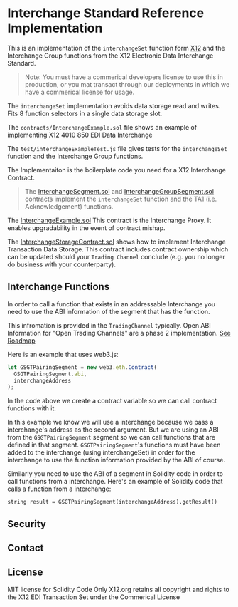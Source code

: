 # Interchange Standard Reference Implementation

This is an implementation of the `interchangeSet` function form [X12](https://x12.org) and the Interchange Group functions from the X12  Electronic Data Interchange Standard.

> Note: You must have a commerical developers license to use this in production, or you mat transact through our deployments in which we have a commerical license for usage.

The `interchangeSet` implementation avoids data storage read and writes. Fits 8 function selectors in a single data storage slot. 

The `contracts/InterchangeExample.sol` file shows an example of implementing X12 4010 850 EDI Data Interchange

The `test/interchangeExampleTest.js` file gives tests for the `interchangeSet` function and the Interchange Group functions.

The Implementaiton is the boilerplate code you need for a X12 Interchange Contract.

> The [InterchangeSegment.sol](./#) and [InterchangeGroupSegment.sol](./#) contracts implement the `interchangeSet` function and the TA1 (i.e. Acknowledgement) functions.

The [InterchangeExample.sol](./#)  This contract is the Interchange Proxy. It enables upgradability in the event of contract mishap.

The [InterchangeStorageContract.sol](./#) shows how to implement Interchange Transaction Data Storage. This contract includes contract ownership which can be updated should your `Trading Channel` conclude (e.g. you no longer do business with your counterparty).

## Interchange Functions

In order to call a function that exists in an addressable  Interchange you need to use the ABI information of the segment that has the function.

This infromation is provided in the `TradingChannel` typically. Open ABI Information for "Open Trading Channels" are a phase 2 implementation. [See Roadmap](https://github.com/freight-trust/protocol)

Here is an example that uses web3.js:

```javascript
let GSGTPairingSegment = new web3.eth.Contract(
  GSGTPairingSegment.abi,
  interchangeAddress
);
```

In the code above we create a contract variable so we can call contract functions with it.

In this example we know we will use a interchange because we pass a interchange's address as the second argument. But we are using an ABI from the `GSGTPairingSegment` segment so we can call functions that are defined in that segment. `GSGTPairingSegment`'s functions must have been added to the interchange (using interchangeSet) in order for the interchange to use the function information provided by the ABI of course.

Similarly you need to use the ABI of a segment in Solidity code in order to call functions from a interchange. Here's an example of Solidity code that calls a function from a interchange:

```solidity
string result = GSGTPairingSegment(interchangeAddress).getResult()
```

## Security

## Contact

## License

MIT license for Solidity Code Only
X12.org retains all copyright and rights to the X12 EDI Transaction Set under the Commerical License

